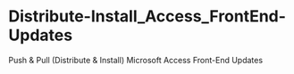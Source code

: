 # Distribute-Install_Access_FrontEnd-Updates
Push &amp; Pull (Distribute &amp; Install) Microsoft Access Front-End Updates
